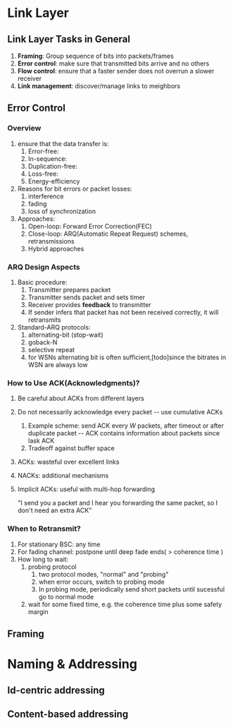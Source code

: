 # Link Layer
## Link Layer Tasks in General
1. **Framing**: Group sequence of bits into packets/frames
2. **Error control**: make sure that transmitted bits arrive and no others
3. **Flow control**: ensure that a faster sender does not overrun a slower receiver
4. **Link management**: discover/manage links to meighbors 

## Error Control
### Overview
1. ensure that the data transfer is:
    1. Error-free:
    2. In-sequence:
    3. Duplication-free:
    4. Loss-free:
    5. Energy-efficiency
2. Reasons for bit errors or packet losses:
    1. interference
    2. fading
    3. loss of synchronization
3. Approaches:
    1. Open-loop: Forward Error Correction(FEC)
    2. Close-loop: ARQ(Automatic Repeat Request) schemes, retransmissions
    3. Hybrid approaches
### ARQ Design Aspects
1. Basic procedure:
    1. Transmitter prepares packet
    2. Transmitter sends packet and sets timer
    3. Receiver provides **feedback** to transmitter
    4. If sender infers that packet has not been received correctly, it will retransmits
2. Standard-ARQ protocols:
    1. alternating-bit (stop-wait)
    2. goback-N
    3. selective repeat
    4. for WSNs alternating bit is often sufficient,[todo]since the bitrates in WSN are always low
### How to Use ACK(Acknowledgments)?
1. Be careful about ACKs from different layers
2. Do not necessarily acknowledge every packet -- use cumulative ACKs
    1. Example scheme: send ACK every *W* packets, after timeout or after duplicate packet -- ACK contains information about packets since lask ACK
    2. Tradeoff against buffer space
3. ACKs: wasteful over excellent links
4. NACKs: additional mechanisms
5. Implicit ACKs: useful with multi-hop forwarding

   "I send you a packet and I hear you forwarding the same packet, so I don't need an extra ACK"
### When to Retransmit?
1. For stationary BSC: any time
2. For fading channel: postpone until deep fade ends( > coherence time )
3. How long to wait: 
    1. probing protocol
        1. two protocol modes, "normal" and "probing"
        2. when error occurs, switch to probing mode
        3. In probing mode, periodically send short packets until sucessful go to normal mode
    2. wait for some fixed time, e.g. the coherence time plus some safety margin
## Framing

# Naming & Addressing
## Id-centric addressing
## Content-based addressing
